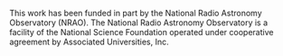 This work has been funded in part by the National Radio Astronomy
Observatory (NRAO). The National Radio Astronomy Observatory is a
facility of the National Science Foundation operated under cooperative
agreement by Associated Universities, Inc.
